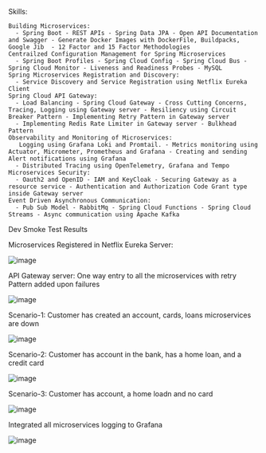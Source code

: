 Skills:

    Building Microservices:
      - Spring Boot - REST APIs - Spring Data JPA - Open API Documentation and Swagger - Generate Docker Images with DockerFile, Buildpacks, Google Jib  - 12 Factor and 15 Factor Methodologies
    Centrailzed Configuration Management for Spring Microservices
      - Spring Boot Profiles - Spring Cloud Config - Spring Cloud Bus - Spring Cloud Monitor - Liveness and Readiness Probes - MySQL
    Spring Microservices Registration and Discovery:
      - Service Discovery and Service Registration using Netflix Eureka Client
    Spring Cloud API Gateway:
      - Load Balancing - Spring Cloud Gateway - Cross Cutting Concerns, Tracing, Logging using Gateway server - Resiliency using Circuit Breaker Pattern - Implementing Retry Pattern in Gateway server
      - Implementing Redis Rate Limiter in Gateway server - Bulkhead Pattern
    Observability and Monitoring of Microservices:
       Logging using Grafana Loki and Promtail. - Metrics monitoring using Actuator, Micrometer, Prometheus and Grafana - Creating and sending Alert notifications using Grafana
      - Distributed Tracing using OpenTelemetry, Grafana and Tempo
    Microservices Security:
      - Oauth2 and OpenID - IAM and KeyCloak - Securing Gateway as a resource service - Authentication and Authorization Code Grant type inside Gateway server
    Event Driven Asynchronous Communication:
      - Pub Sub Model - RabbitMq - Spring Cloud Functions - Spring Cloud Streams - Async communication using Apache Kafka

Dev Smoke Test Results

Microservices Registered in Netflix Eureka Server:

![image](https://github.com/user-attachments/assets/3bf1784b-347b-4e26-ab41-208dee066486)

API Gateway server: One way entry to all the microservices with retry Pattern added upon failures

![image](https://github.com/user-attachments/assets/ff130fe8-ae3c-44e1-be1d-d44ccb07eb62)

Scenario-1: Customer has created an account, cards, loans microservices are down

![image](https://github.com/user-attachments/assets/cb93f22f-fd95-41c0-a3e4-da8e8868f44c)

Scenario-2: Customer has account in the bank, has a home loan, and a credit card

![image](https://github.com/user-attachments/assets/530bb6fa-8dfc-400e-af86-58e7d0547a56)

Scenario-3: Customer has account, a home loadn and no card

![image](https://github.com/user-attachments/assets/4268b3af-dd01-488f-9c43-6ea2743057e3)

Integrated all microservices logging to Grafana

![image](https://github.com/user-attachments/assets/a11f394e-4095-4c7e-9934-300db8640b11)





